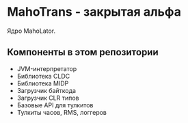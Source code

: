 # MahoTrans - закрытая альфа

Ядро MahoLator.

## Компоненты в этом репозитории

- JVM-интерпретатор
- Библиотека CLDC
- Библиотека MIDP
- Загрузчик байткода
- Загрузчик CLR типов
- Базовые API для тулкитов
- Тулкиты часов, RMS, логгеров
